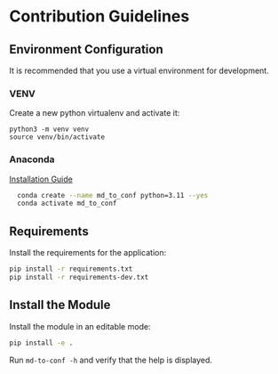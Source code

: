 # Contribution Guidelines


## Environment Configuration

It is recommended that you use a virtual environment for development.

### VENV

Create a new python virtualenv and activate it:

```less
python3 -m venv venv
source venv/bin/activate
```

### Anaconda

[Installation Guide](https://conda.io/projects/conda/en/latest/user-guide/install/download.html)

```bash
  conda create --name md_to_conf python=3.11 --yes
  conda activate md_to_conf
```

## Requirements

Install the requirements for the application:

```bash
pip install -r requirements.txt
pip install -r requirements-dev.txt
```


## Install the Module

Install the module in an editable mode:

```bash
pip install -e .
```

Run `md-to-conf -h` and verify that the help is displayed.
